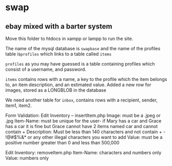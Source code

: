 # swap #
## ebay mixed with a barter system ##

Move this folder to htdocs in xampp or lampp to run the site.

The name of the mysql database is `swapbase` and the name of the profiles table is`profiles` which links to a table called
`items`

`profiles` as you may have guessed is a table containing profiles which consist of a username, and password.

`items` contains rows with a name, a key to the profile which the item belongs to, an item description, and an estimated value. Added a new row for images, stored as a LONGBLOB in the database 

We need another table for `inbox`, contains rows with a recipient, sender, item1, item2. 

Form Validation:
Edit Inventory – insertItem.php
Image: must be a .jpeg or .jpg
Item-Name: must be unique for the user- if Mary has a car and Grace has a car it is fine but Grace cannot have 2 items named car and cannot contain +
Description: Must  be less than 140 characters and not contain + - !@#$%&* or any other illegal characters you want to add
Value: must be a positive number greater than 0 and less than 500,000

Edit Inventory: removeItem.php
Item-Name: characters and numbers only
Value: numbers only
